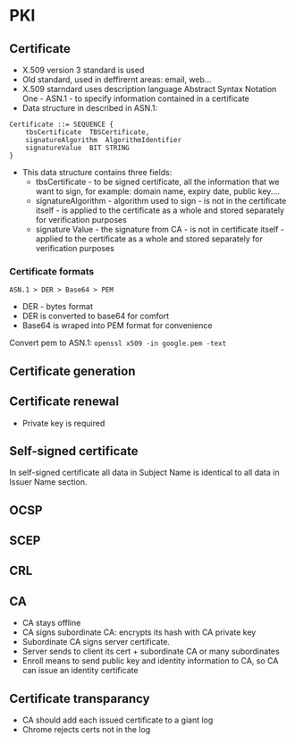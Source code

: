# PKI

## Certificate

- X.509 version 3 standard is used
- Old standard, used in deffirernt areas: email, web...
- X.509 starndard uses description language Abstract Syntax Notation One - ASN.1 - to specify information contained in a certificate
- Data structure in described in ASN.1:

```
Certificate ::= SEQUENCE {
    tbsCertificate  TBSCertificate,
    signatureAlgorithm  AlgorithmIdentifier
    signatureValue  BIT STRING
}
```

- This data structure contains three fields:
    - tbsCertificate - to be signed certificate, all the information that we want to sign, for example: domain name, expiry date, public key....
    - signatureAlgorithm - algorithm used to sign - is not in the certificate itself - is  applied to the certificate as a whole and stored separately for verification purposes
    - signature Value - the signature from CA - is not in certificate itself -  applied to the certificate as a whole and stored separately for verification purposes


### Certificate formats

`ASN.1 > DER > Base64 > PEM`

- DER - bytes format
- DER is converted to base64 for comfort
- Base64 is wraped into PEM format for convenience

Convert pem to ASN.1: `openssl x509 -in google.pem -text`

## Certificate generation

## Certificate renewal

- Private key is required

## Self-signed certificate
In self-signed certificate all data in Subject Name is identical to all data in Issuer Name section.

## OCSP

## SCEP

## CRL

## CA
- CA stays offline
- CA signs subordinate CA: encrypts its hash with CA private key
- Subordinate CA signs server certificate.
- Server sends to client its cert + subordinate CA or many subordinates
- Enroll means to send public key and identity information to CA, so CA can issue an identity certificate

## Certificate transparancy

- CA should add each issued certificate to a giant log
- Chrome rejects certs not in the log